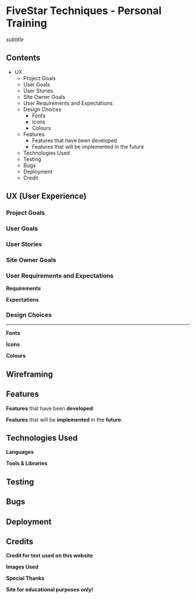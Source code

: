 # FiveStar Techniques - Personal Training #
*subtitle*

## Contents ##
* UX
    * Project Goals
    * User Goals
    * User Stories
    * Site Owner Goals
    * User Requirements and Expectations
    * Design Choices
        * Fonts
        * Icons
        * Colours
    * Features
        * Features that have been developed
        * Features that will be implemented in the future
    * Technologies Used
    * Testing
    * Bugs
    * Deployment
    * Credit

## UX (User Experience) ##

### Project Goals ###




### User Goals ###




### User Stories ###




### Site Owner Goals ###




### User Requirements and Expectations ###

**Requirements**




**Expectations**




### Design Choices ###
---

**Fonts**




**Icons**




**Colours**




## Wireframing ##




## Features ##

**Features** that have been **developed**:



**Features** that will be **implemented** in the **future**:




## Technologies Used ##

**Languages**




**Tools & Libraries**





## Testing ##





## Bugs ##





## Deployment ##





## Credits ##

**Credit for text used on this website**




**Images Used**




**Special Thanks**



**Site for educational purposes only!**